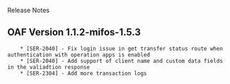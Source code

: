 Release Notes

## OAF Version 1.1.2-mifos-1.5.3
        * [SER-2040] - Fix login issue in get transfer status route when authentication with operation apps is enabled
        * [SER-2040] - Add support of client name and custom data fields in the valiadtion response
        * [SER-2304] - Add more transaction logs